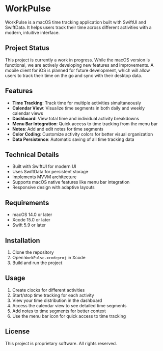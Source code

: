 # WorkPulse

WorkPulse is a macOS time tracking application built with SwiftUI and SwiftData. It helps users track their time across different activities with a modern, intuitive interface.

## Project Status

This project is currently a work in progress. While the macOS version is functional, we are actively developing new features and improvements. A mobile client for iOS is planned for future development, which will allow users to track their time on the go and sync with their desktop data.

## Features

- **Time Tracking**: Track time for multiple activities simultaneously
- **Calendar View**: Visualize time segments in both daily and weekly calendar views
- **Dashboard**: View total time and individual activity breakdowns
- **Menu Bar Integration**: Quick access to time tracking from the menu bar
- **Notes**: Add and edit notes for time segments
- **Color Coding**: Customize activity colors for better visual organization
- **Data Persistence**: Automatic saving of all time tracking data

## Technical Details

- Built with SwiftUI for modern UI
- Uses SwiftData for persistent storage
- Implements MVVM architecture
- Supports macOS native features like menu bar integration
- Responsive design with adaptive layouts

## Requirements

- macOS 14.0 or later
- Xcode 15.0 or later
- Swift 5.9 or later

## Installation

1. Clone the repository
2. Open `WorkPulse.xcodeproj` in Xcode
3. Build and run the project

## Usage

1. Create clocks for different activities
2. Start/stop time tracking for each activity
3. View your time distribution in the dashboard
4. Access the calendar view to see detailed time segments
5. Add notes to time segments for better context
6. Use the menu bar icon for quick access to time tracking

## License

This project is proprietary software. All rights reserved. 